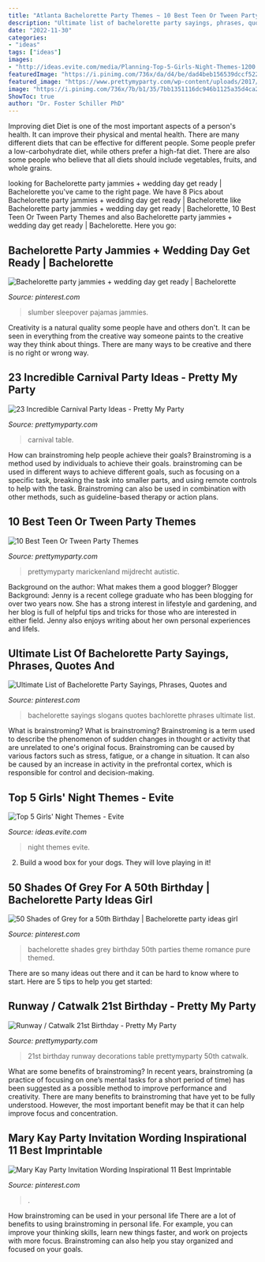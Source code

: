```yaml
---
title: "Atlanta Bachelorette Party Themes ~ 10 Best Teen Or Tween Party Themes"
description: "Ultimate list of bachelorette party sayings, phrases, quotes and"
date: "2022-11-30"
categories:
- "ideas"
tags: ["ideas"]
images:
- "http://ideas.evite.com/media/Planning-Top-5-Girls-Night-Themes-1200.jpg"
featuredImage: "https://i.pinimg.com/736x/da/d4/be/dad4beb156539dccf52233ea9106056c.jpg"
featured_image: "https://www.prettymyparty.com/wp-content/uploads/2017/08/Carnival-Party-Table.jpg"
image: "https://i.pinimg.com/736x/7b/b1/35/7bb1351116dc946b1125a35d4ca2dde5.jpg"
ShowToc: true
author: "Dr. Foster Schiller PhD"
---
```



Improving diet
Diet is one of the most important aspects of a person's health. It can improve their physical and mental health. There are many different diets that can be effective for different people. Some people prefer a low-carbohydrate diet, while others prefer a high-fat diet. There are also some people who believe that all diets should include vegetables, fruits, and whole grains.

	

		
looking for Bachelorette party jammies + wedding day get ready | Bachelorette you've came to the right page. We have 8 Pics about Bachelorette party jammies + wedding day get ready | Bachelorette like Bachelorette party jammies + wedding day get ready | Bachelorette, 10 Best Teen Or Tween Party Themes and also Bachelorette party jammies + wedding day get ready | Bachelorette. Here you go:
		
    
## Bachelorette Party Jammies + Wedding Day Get Ready | Bachelorette

<img loading=lazy src="https://i.pinimg.com/736x/cd/ca/af/cdcaaf3f74214c3285e8f5af3281cfc1.jpg" onerror="this.onerror=null;this.src='https://tse3.mm.bing.net/th?id=OIP.4ey4qLdOYJnyPTjLGFXuFwHaGG&amp;pid=15.1';" alt="Bachelorette party jammies + wedding day get ready | Bachelorette">

_Source: pinterest.com_

>slumber sleepover pajamas jammies. 

	

Creativity is a natural quality some people have and others don't. It can be seen in everything from the creative way someone paints to the creative way they think about things. There are many ways to be creative and there is no right or wrong way.

    
## 23 Incredible Carnival Party Ideas - Pretty My Party

<img loading=lazy src="https://www.prettymyparty.com/wp-content/uploads/2017/08/Carnival-Party-Table.jpg" onerror="this.onerror=null;this.src='https://tse2.mm.bing.net/th?id=OIP.oobAT2dDkZx-_ypLtuhKHQHaKY&amp;pid=15.1';" alt="23 Incredible Carnival Party Ideas - Pretty My Party">

_Source: prettymyparty.com_

>carnival table. 

	

How can brainstroming help people achieve their goals?
Brainstroming is a method used by individuals to achieve their goals. brainstroming can be used in different ways to achieve different goals, such as focusing on a specific task, breaking the task into smaller parts, and using remote controls to help with the task. Brainstroming can also be used in combination with other methods, such as guideline-based therapy or action plans.

    
## 10 Best Teen Or Tween Party Themes

<img loading=lazy src="https://www.prettymyparty.com/wp-content/uploads/2015/04/Teen-Tween-Party-Themes.jpg" onerror="this.onerror=null;this.src='https://tse4.mm.bing.net/th?id=OIP.AzzkQPP7G2Ub_-ikfB-f0QAAAA&amp;pid=15.1';" alt="10 Best Teen Or Tween Party Themes">

_Source: prettymyparty.com_

>prettymyparty marickenland mijdrecht autistic. 

	

Background on the author: What makes them a good blogger?
Blogger Background:
Jenny is a recent college graduate who has been blogging for over two years now. She has a strong interest in lifestyle and gardening, and her blog is full of helpful tips and tricks for those who are interested in either field. Jenny also enjoys writing about her own personal experiences and lifeIs.

    
## Ultimate List Of Bachelorette Party Sayings, Phrases, Quotes And

<img loading=lazy src="https://i.pinimg.com/736x/7b/b1/35/7bb1351116dc946b1125a35d4ca2dde5.jpg" onerror="this.onerror=null;this.src='https://tse3.mm.bing.net/th?id=OIP.O0y6BK8arssyRdznhZH8cAHaLG&amp;pid=15.1';" alt="Ultimate List of Bachelorette Party Sayings, Phrases, Quotes and">

_Source: pinterest.com_

>bachelorette sayings slogans quotes bachlorette phrases ultimate list. 

	

What is brainstroming?
What is brainstroming? Brainstroming is a term used to describe the phenomenon of sudden changes in thought or activity that are unrelated to one's original focus. Brainstroming can be caused by various factors such as stress, fatigue, or a change in situation. It can also be caused by an increase in activity in the prefrontal cortex, which is responsible for control and decision-making.

    
## Top 5 Girls&#039; Night Themes - Evite

<img loading=lazy src="http://ideas.evite.com/media/Planning-Top-5-Girls-Night-Themes-1200.jpg" onerror="this.onerror=null;this.src='https://tse4.mm.bing.net/th?id=OIP.81mrtnxJmNrzbrmnPCKT5AHaE8&amp;pid=15.1';" alt="Top 5 Girls&#039; Night Themes - Evite">

_Source: ideas.evite.com_

>night themes evite. 

	

2. Build a wood box for your dogs. They will love playing in it!

    
## 50 Shades Of Grey For A 50th Birthday | Bachelorette Party Ideas Girl

<img loading=lazy src="https://i.pinimg.com/736x/da/d4/be/dad4beb156539dccf52233ea9106056c.jpg" onerror="this.onerror=null;this.src='https://tse4.mm.bing.net/th?id=OIP.yzX0RoYxY8jtMm3b3UzfKAHaJ4&amp;pid=15.1';" alt="50 Shades of Grey for a 50th Birthday | Bachelorette party ideas girl">

_Source: pinterest.com_

>bachelorette shades grey birthday 50th parties theme romance pure themed. 

	

There are so many ideas out there and it can be hard to know where to start. Here are 5 tips to help you get started: 

    
## Runway / Catwalk 21st Birthday - Pretty My Party

<img loading=lazy src="https://www.prettymyparty.com/wp-content/uploads/2012/05/catwwalkfeature.jpg" onerror="this.onerror=null;this.src='https://tse4.mm.bing.net/th?id=OIP.hhdpwJcXAFKLSttn_y8noAHaD9&amp;pid=15.1';" alt="Runway / Catwalk 21st Birthday - Pretty My Party">

_Source: prettymyparty.com_

>21st birthday runway decorations table prettymyparty 50th catwalk. 

	

What are some benefits of brainstroming?
In recent years, brainstroming (a practice of focusing on one’s mental tasks for a short period of time) has been suggested as a possible method to improve performance and creativity. There are many benefits to brainstroming that have yet to be fully understood. However, the most important benefit may be that it can help improve focus and concentration.

    
## Mary Kay Party Invitation Wording Inspirational 11 Best Imprintable

<img loading=lazy src="https://i.pinimg.com/736x/b8/73/9f/b8739f1e12ef931e6d1f5ac622d23c3a.jpg" onerror="this.onerror=null;this.src='https://tse2.mm.bing.net/th?id=OIP.bmUFCaS0pXJtlSMROC5AzwHaKL&amp;pid=15.1';" alt="Mary Kay Party Invitation Wording Inspirational 11 Best Imprintable">

_Source: pinterest.com_

>. 

	

How brainstroming can be used in your personal life
There are a lot of benefits to using brainstroming in personal life. For example, you can improve your thinking skills, learn new things faster, and work on projects with more focus. Brainstroming can also help you stay organized and focused on your goals.

